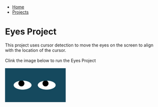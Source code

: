 <link href="https://cdn.jsdelivr.net/npm/bootstrap@5.1.3/dist/css/bootstrap.min.css" rel="stylesheet" integrity="sha384-1BmE4kWBq78iYhFldvKuhfTAU6auU8tT94WrHftjDbrCEXSU1oBoqyl2QvZ6jIW3" crossorigin="anonymous">

<nav class="navbar navbar-expand-lg navbar-light bg-light">
  <div class="container-fluid">
      <ul class="navbar-nav">
        <li class="nav-item">
          <a class="nav-link active" aria-current="page" href="home.html">Home</a>
        </li>
        <li class="nav-item">
          <a class="nav-link" href="projects.html">Projects</a>
        </li>
      </ul>
    </div>
</nav>


# Eyes Project
This project uses cursor detection to move the eyes on the screen to align with the location of the cursor. <br><br>
Clink the image below to run the Eyes Project<br><br>
      <a href="https://zkm5022.github.io/eyes/">
         <img alt="Eyes" src="eyes_snip.jpg"
         width=200>
      </a>
